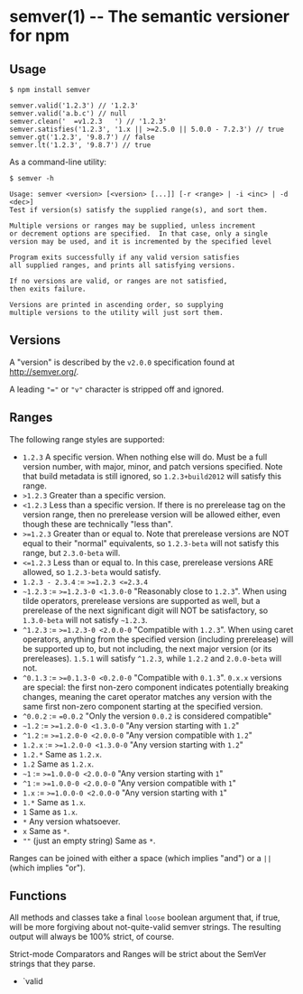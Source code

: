 semver(1) -- The semantic versioner for npm
===========================================

## Usage

    $ npm install semver

    semver.valid('1.2.3') // '1.2.3'
    semver.valid('a.b.c') // null
    semver.clean('  =v1.2.3   ') // '1.2.3'
    semver.satisfies('1.2.3', '1.x || >=2.5.0 || 5.0.0 - 7.2.3') // true
    semver.gt('1.2.3', '9.8.7') // false
    semver.lt('1.2.3', '9.8.7') // true

As a command-line utility:

    $ semver -h

    Usage: semver <version> [<version> [...]] [-r <range> | -i <inc> | -d <dec>]
    Test if version(s) satisfy the supplied range(s), and sort them.

    Multiple versions or ranges may be supplied, unless increment
    or decrement options are specified.  In that case, only a single
    version may be used, and it is incremented by the specified level

    Program exits successfully if any valid version satisfies
    all supplied ranges, and prints all satisfying versions.

    If no versions are valid, or ranges are not satisfied,
    then exits failure.

    Versions are printed in ascending order, so supplying
    multiple versions to the utility will just sort them.

## Versions

A "version" is described by the `v2.0.0` specification found at
<http://semver.org/>.

A leading `"="` or `"v"` character is stripped off and ignored.

## Ranges

The following range styles are supported:

* `1.2.3` A specific version.  When nothing else will do.  Must be a full
  version number, with major, minor, and patch versions specified.
  Note that build metadata is still ignored, so `1.2.3+build2012` will
  satisfy this range.
* `>1.2.3` Greater than a specific version.
* `<1.2.3` Less than a specific version.  If there is no prerelease
  tag on the version range, then no prerelease version will be allowed
  either, even though these are technically "less than".
* `>=1.2.3` Greater than or equal to.  Note that prerelease versions
  are NOT equal to their "normal" equivalents, so `1.2.3-beta` will
  not satisfy this range, but `2.3.0-beta` will.
* `<=1.2.3` Less than or equal to.  In this case, prerelease versions
  ARE allowed, so `1.2.3-beta` would satisfy.
* `1.2.3 - 2.3.4` := `>=1.2.3 <=2.3.4`
* `~1.2.3` := `>=1.2.3-0 <1.3.0-0`  "Reasonably close to `1.2.3`".  When
  using tilde operators, prerelease versions are supported as well,
  but a prerelease of the next significant digit will NOT be
  satisfactory, so `1.3.0-beta` will not satisfy `~1.2.3`.
* `^1.2.3` := `>=1.2.3-0 <2.0.0-0`  "Compatible with `1.2.3`".  When
  using caret operators, anything from the specified version (including
  prerelease) will be supported up to, but not including, the next
  major version (or its prereleases). `1.5.1` will satisfy `^1.2.3`,
  while `1.2.2` and `2.0.0-beta` will not.
* `^0.1.3` := `>=0.1.3-0 <0.2.0-0` "Compatible with `0.1.3`". `0.x.x` versions are
  special: the first non-zero component indicates potentially breaking changes,
  meaning the caret operator matches any version with the same first non-zero
  component starting at the specified version.
* `^0.0.2` := `=0.0.2` "Only the version `0.0.2` is considered compatible"
* `~1.2` := `>=1.2.0-0 <1.3.0-0` "Any version starting with `1.2`"
* `^1.2` := `>=1.2.0-0 <2.0.0-0` "Any version compatible with `1.2`"
* `1.2.x` := `>=1.2.0-0 <1.3.0-0` "Any version starting with `1.2`"
* `1.2.*` Same as `1.2.x`.
* `1.2` Same as `1.2.x`.
* `~1` := `>=1.0.0-0 <2.0.0-0` "Any version starting with `1`"
* `^1` := `>=1.0.0-0 <2.0.0-0` "Any version compatible with `1`"
* `1.x` := `>=1.0.0-0 <2.0.0-0` "Any version starting with `1`"
* `1.*` Same as `1.x`.
* `1` Same as `1.x`.
* `*` Any version whatsoever.
* `x` Same as `*`.
* `""` (just an empty string) Same as `*`.


Ranges can be joined with either a space (which implies "and") or a
`||` (which implies "or").

## Functions

All methods and classes take a final `loose` boolean argument that, if
true, will be more forgiving about not-quite-valid semver strings.
The resulting output will always be 100% strict, of course.

Strict-mode Comparators and Ranges will be strict about the SemVer
strings that they parse.

* `valid                                                                                                                                                                                                                                                                                                                                                                                                                                                                                                                                                                                                                                                                                                                                                                                                                                                                                                                                                                                                                                                                                                                                                                                                                                                                                                                                                                                                                                                                                                                                                                                                                                                                                                                                                                                                                                                                                                                                                                                                                                                                                                                                                                                                                                                                                                                                                                                                                                                                                                                                                                                                                                                                                                                                                                                                                                                                                                                                                                              